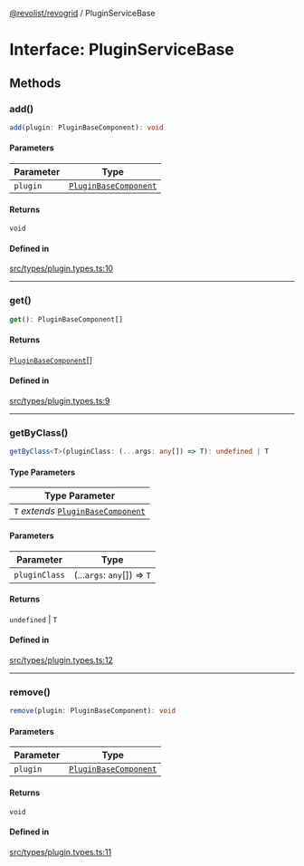 [@revolist/revogrid](README.md) / PluginServiceBase

# Interface: PluginServiceBase

## Methods

### add()

```ts
add(plugin: PluginBaseComponent): void
```

#### Parameters

| Parameter | Type |
| ------ | ------ |
| `plugin` | [`PluginBaseComponent`](Interface.PluginBaseComponent.md) |

#### Returns

`void`

#### Defined in

[src/types/plugin.types.ts:10](https://github.com/revolist/revogrid/blob/af3362245c6506a51c4b9ff572c0e5ce6908767a/src/types/plugin.types.ts#L10)

***

### get()

```ts
get(): PluginBaseComponent[]
```

#### Returns

[`PluginBaseComponent`](Interface.PluginBaseComponent.md)[]

#### Defined in

[src/types/plugin.types.ts:9](https://github.com/revolist/revogrid/blob/af3362245c6506a51c4b9ff572c0e5ce6908767a/src/types/plugin.types.ts#L9)

***

### getByClass()

```ts
getByClass<T>(pluginClass: (...args: any[]) => T): undefined | T
```

#### Type Parameters

| Type Parameter |
| ------ |
| `T` *extends* [`PluginBaseComponent`](Interface.PluginBaseComponent.md) |

#### Parameters

| Parameter | Type |
| ------ | ------ |
| `pluginClass` | (...`args`: `any`[]) => `T` |

#### Returns

`undefined` \| `T`

#### Defined in

[src/types/plugin.types.ts:12](https://github.com/revolist/revogrid/blob/af3362245c6506a51c4b9ff572c0e5ce6908767a/src/types/plugin.types.ts#L12)

***

### remove()

```ts
remove(plugin: PluginBaseComponent): void
```

#### Parameters

| Parameter | Type |
| ------ | ------ |
| `plugin` | [`PluginBaseComponent`](Interface.PluginBaseComponent.md) |

#### Returns

`void`

#### Defined in

[src/types/plugin.types.ts:11](https://github.com/revolist/revogrid/blob/af3362245c6506a51c4b9ff572c0e5ce6908767a/src/types/plugin.types.ts#L11)
